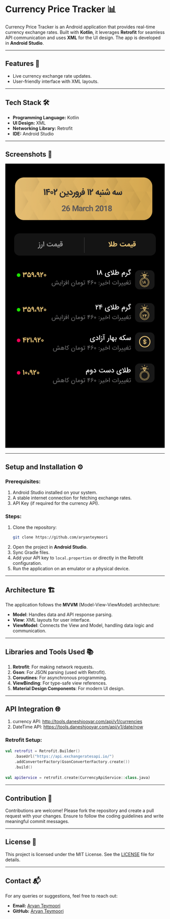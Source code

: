 
# Currency Price Tracker 📊

Currency Price Tracker is an Android application that provides real-time currency exchange rates. Built with **Kotlin**, it leverages **Retrofit** for seamless API communication and uses **XML** for the UI design. The app is developed in **Android Studio**.

---

## Features 🚀
- Live currency exchange rate updates.
- User-friendly interface with XML layouts.

---

## Tech Stack 🛠️
- **Programming Language:** Kotlin  
- **UI Design:** XML  
- **Networking Library:** Retrofit  
- **IDE:** Android Studio  

---

## Screenshots 📸
![App Screenshot](images/view_main.png "App Screenshot")

---

## Setup and Installation ⚙️

### Prerequisites:
1. Android Studio installed on your system.
2. A stable internet connection for fetching exchange rates.
3. API Key (if required for the currency API).

### Steps:
1. Clone the repository:
   ```bash
   git clone https://github.com/aryanteymoori
   ```
2. Open the project in **Android Studio**.
3. Sync Gradle files.
4. Add your API key to `local.properties` or directly in the Retrofit configuration.
5. Run the application on an emulator or a physical device.

---

## Architecture 🏗️
The application follows the **MVVM** (Model-View-ViewModel) architecture:
- **Model**: Handles data and API response parsing.
- **View**: XML layouts for user interface.
- **ViewModel**: Connects the View and Model, handling data logic and communication.

---

## Libraries and Tools Used 📚
1. **Retrofit**: For making network requests.  
2. **Gson**: For JSON parsing (used with Retrofit).  
3. **Coroutines**: For asynchronous programming.  
4. **ViewBinding**: For type-safe view references.  
5. **Material Design Components**: For modern UI design.  

---

## API Integration 🌐
1. currency API: http://tools.daneshjooyar.com/api/v1/currencies
2. DateTime API: https://tools.daneshjooyar.com/api/v1/date/now

### Retrofit Setup:
```kotlin
val retrofit = Retrofit.Builder()
    .baseUrl("https://api.exchangeratesapi.io/")
    .addConverterFactory(GsonConverterFactory.create())
    .build()

val apiService = retrofit.create(CurrencyApiService::class.java)
```

---

## Contribution 🤝
Contributions are welcome! Please fork the repository and create a pull request with your changes. Ensure to follow the coding guidelines and write meaningful commit messages.

---

## License 📜
This project is licensed under the MIT License. See the [LICENSE](LICENSE) file for details.

---

## Contact 📬
For any queries or suggestions, feel free to reach out:
- **Email:** [Aryan Teymoori](mailto:atdbp9@gmail.com)
- **GitHub:** [Aryan Teymoori](https://github.com/aryanteymoori)
